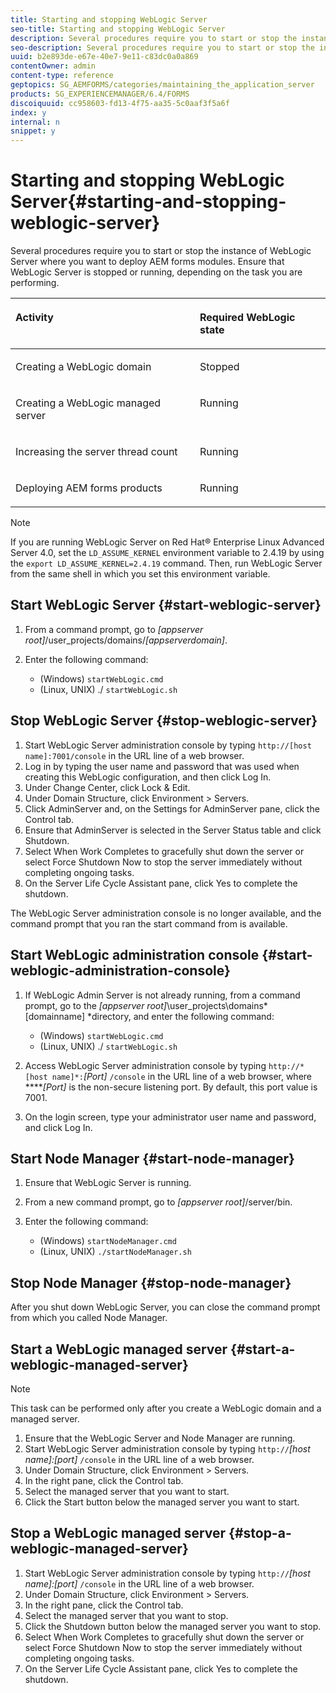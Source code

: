 ```yaml
---
title: Starting and stopping WebLogic Server
seo-title: Starting and stopping WebLogic Server
description: Several procedures require you to start or stop the instance of WebLogic Server where you want to deploy AEM forms modules. This document describes how to start and stop the WebLogic Server.
seo-description: Several procedures require you to start or stop the instance of WebLogic Server where you want to deploy AEM forms modules. This document describes how to start and stop the WebLogic Server.
uuid: b2e893de-e67e-40e7-9e11-c83dc0a0a869
contentOwner: admin
content-type: reference
geptopics: SG_AEMFORMS/categories/maintaining_the_application_server
products: SG_EXPERIENCEMANAGER/6.4/FORMS
discoiquuid: cc958603-fd13-4f75-aa35-5c0aaf3f5a6f
index: y
internal: n
snippet: y
---
```


# Starting and stopping WebLogic Server{#starting-and-stopping-weblogic-server}

Several procedures require you to start or stop the instance of WebLogic Server where you want to deploy AEM forms modules. Ensure that WebLogic Server is stopped or running, depending on the task you are performing.

<table cellpadding="4" cellspacing="0"> 
 <thead align="left"> 
  <tr> 
   <th class="cellrowborder" id="d19e28849" valign="top" width="NaN%"><p>Activity</p></th> 
   <th class="cellrowborder" id="d19e28852" valign="top" width="NaN%"><p>Required WebLogic state</p></th> 
  </tr> 
 </thead> 
 <tbody> 
  <tr> 
   <td class="cellrowborder" headers="d19e28849 " valign="top" width="NaN%"><p>Creating a WebLogic domain</p></td> 
   <td class="cellrowborder" headers="d19e28852 " valign="top" width="NaN%"><p>Stopped</p></td> 
  </tr> 
  <tr> 
   <td class="cellrowborder" headers="d19e28849 " valign="top" width="NaN%"><p>Creating a WebLogic managed server</p></td> 
   <td class="cellrowborder" headers="d19e28852 " valign="top" width="NaN%"><p>Running</p></td> 
  </tr> 
  <tr> 
   <td class="cellrowborder" headers="d19e28849 " valign="top" width="NaN%"><p>Increasing the server thread count</p></td> 
   <td class="cellrowborder" headers="d19e28852 " valign="top" width="NaN%"><p>Running</p></td> 
  </tr> 
  <tr> 
   <td class="cellrowborder" headers="d19e28849 " valign="top" width="NaN%"><p>Deploying AEM forms products</p></td> 
   <td class="cellrowborder" headers="d19e28852 " valign="top" width="NaN%"><p>Running</p></td> 
  </tr> 
 </tbody> 
</table>

>[!NOTE]
>
>If you are running WebLogic Server on Red Hat® Enterprise Linux Advanced Server 4.0, set the `LD_ASSUME_KERNEL` environment variable to 2.4.19 by using the `export LD_ASSUME_KERNEL=2.4.19` command. Then, run WebLogic Server from the same shell in which you set this environment variable.

## Start WebLogic Server {#start-weblogic-server}

1. From a command prompt, go to *[appserver root]*/user_projects/domains/*[appserverdomain]*.
1. Enter the following command:

    * (Windows) `startWebLogic.cmd`
    * (Linux, UNIX) ./ `startWebLogic.sh`

## Stop WebLogic Server {#stop-weblogic-server}

1. Start WebLogic Server administration console by typing `http://[host name]:7001/console` in the URL line of a web browser. 
1. Log in by typing the user name and password that was used when creating this WebLogic configuration, and then click Log In.
1. Under Change Center, click Lock & Edit.
1. Under Domain Structure, click Environment &gt; Servers.
1. Click AdminServer and, on the Settings for AdminServer pane, click the Control tab.
1. Ensure that AdminServer is selected in the Server Status table and click Shutdown.
1. Select When Work Completes to gracefully shut down the server or select Force Shutdown Now to stop the server immediately without completing ongoing tasks.
1. On the Server Life Cycle Assistant pane, click Yes to complete the shutdown.

The WebLogic Server administration console is no longer available, and the command prompt that you ran the start command from is available.

## Start WebLogic administration console {#start-weblogic-administration-console}

1. If WebLogic Admin Server is not already running, from a command prompt, go to the *[appserver root]*\user_projects\domains\*[domainname] *directory, and enter the following command:

    * (Windows) `startWebLogic.cmd`
    * (Linux, UNIX) ./ `startWebLogic.sh`

1. Access WebLogic Server administration console by typing `http://*[host name]*:`*[Port]* `/console` in the URL line of a web browser, where *****[Port]* is the non-secure listening port. By default, this port value is 7001.
1. On the login screen, type your administrator user name and password, and click Log In.

## Start Node Manager {#start-node-manager}

1. Ensure that WebLogic Server is running.
1. From a new command prompt, go to *[appserver root]*/server/bin.
1. Enter the following command:

    * (Windows) `startNodeManager.cmd`
    * (Linux, UNIX) `./startNodeManager.sh`

## Stop Node Manager {#stop-node-manager}

After you shut down WebLogic Server, you can close the command prompt from which you called Node Manager.

## Start a WebLogic managed server {#start-a-weblogic-managed-server}

>[!NOTE]
>
>This task can be performed only after you create a WebLogic domain and a managed server.

1. Ensure that the WebLogic Server and Node Manager are running.
1. Start WebLogic Server administration console by typing `http://`*[host name]:[port]* `/console` in the URL line of a web browser.
1. Under Domain Structure, click Environment &gt; Servers.
1. In the right pane, click the Control tab.
1. Select the managed server that you want to start.
1. Click the Start button below the managed server you want to start.

## Stop a WebLogic managed server {#stop-a-weblogic-managed-server}

1. Start WebLogic Server administration console by typing `http://`*[host name]:[port]* `/console` in the URL line of a web browser.
1. Under Domain Structure, click Environment &gt; Servers.
1. In the right pane, click the Control tab.
1. Select the managed server that you want to stop.
1. Click the Shutdown button below the managed server you want to stop. 
1. Select When Work Completes to gracefully shut down the server or select Force Shutdown Now to stop the server immediately without completing ongoing tasks.
1. On the Server Life Cycle Assistant pane, click Yes to complete the shutdown.

